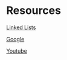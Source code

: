 # Resources

[Linked Lists](https://www.youtube.com/watch?v=udapt4FGY20&t=130s)

[Google](https://www.google.com/search?q=linked+lists&sxsrf=APwXEde7Cd0kSGQPxxRmaUTU80MGU-QPyQ%3A1682635581176&source=hp&ei=PftKZN3MCMCX9u8P7I6MuA4&iflsig=AOEireoAAAAAZEsJTSO5j9Wa6cf28EKlv5-nzLpAAKzN&ved=0ahUKEwid3-aAksv-AhXAi_0HHWwHA-cQ4dUDCAk&uact=5&oq=linked+lists&gs_lcp=Cgdnd3Mtd2l6EANQAFgAYABoAHAAeACAAQCIAQCSAQCYAQA&sclient=gws-wiz)

[Youtube](https://www.youtube.com/results?search_query=linked+lists)
